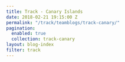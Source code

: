 ```yaml
---
title: Track - Canary Islands
date: 2018-02-21 19:15:00 Z
permalink: "/track/teamblogs/track-canary/"
pagination:
  enabled: true
  collection: track-canary
layout: blog-index
filter: track
---
```


